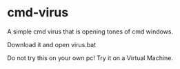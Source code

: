 # cmd-virus
A simple cmd virus that is opening tones of cmd windows.

Download it and open virus.bat

Do not try this on your own pc! Try it on a Virtual Machine.
